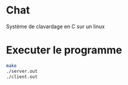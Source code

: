 # Chat
Système de clavardage en C sur un linux
 
 # Executer le programme
```bash
make
./server.out
./client.out
```
